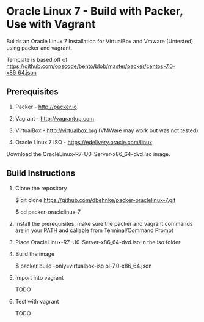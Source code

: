 # Oracle Linux 7 - Build with Packer, Use with Vagrant

Builds an Oracle Linux 7 Installation for VirtualBox and Vmware (Untested) using packer and vagrant.

Template is based off of https://github.com/opscode/bento/blob/master/packer/centos-7.0-x86_64.json 

## Prerequisites

1.  Packer - http://packer.io

2.  Vagrant - http://vagrantup.com

3.  VirtualBox - http://virtualbox.org  (VMWare may work but was not tested)

4.  Oracle Linux 7 ISO - https://edelivery.oracle.com/linux

Download the OracleLinux-R7-U0-Server-x86_64-dvd.iso image.

## Build Instructions

1.  Clone the repository

    $ git clone https://github.com/dbehnke/packer-oraclelinux-7.git 
    
    $ cd packer-oraclelinux-7

2.  Install the prerequisites, make sure the packer and vagrant commands are in your PATH and callable from Terminal/Command Prompt

3.  Place OracleLinux-R7-U0-Server-x86_64-dvd.iso in the iso folder

4.  Build the image

    $ packer build -only=virtualbox-iso ol-7.0-x86_64.json

5.  Import into vagrant

    TODO

6.  Test with vagrant

    TODO